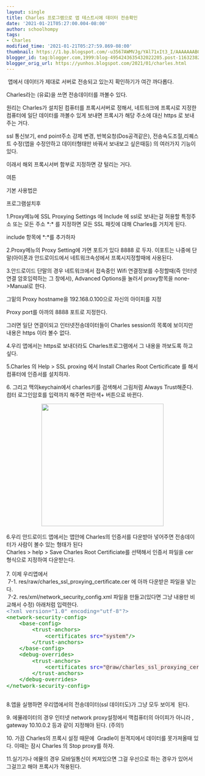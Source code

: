 ```yaml
---
layout: single
title: Charles 프로그램으로 앱 테스트시에 데이터 전송확인
date: '2021-01-21T05:27:00.004-08:00'
author: schoolhompy
tags:
- Charles
modified_time: '2021-01-21T05:27:59.869-08:00'
thumbnail: https://1.bp.blogspot.com/-u3567AWMVJg/YAl71xIt3_I/AAAAAAABGWg/9wPOvwj8dVkZJwULJdPsGwQSKNJxFe0TwCLcBGAsYHQ/s72-c/Screen%2BShot%2B2021-01-21%2Bat%2B21.57.15.png
blogger_id: tag:blogger.com,1999:blog-4954243635432022205.post-116323829102575916
blogger_orig_url: https://yunhos.blogspot.com/2021/01/charles.html
---
```


<p>&nbsp;앱에서 데이터가 제대로 서버로 전송되고 있는지 확인하기가 여간 까다롭다.</p><p>Charles라는 (유료)을 쓰면 전송데이터를 까볼수 있다.</p><p>원리는 Charles가 설치된 컴퓨터를 프록시서버로 정해서, 네트워크에 프록시로 지정한 컴퓨터에 일단 데이터를 까볼수 있게 보내면 프록시가 해당 주소에 대신 https 로 보내주는 거다.</p><p>ssl 통신보기, end point주소 강제 변경, 반복요청(Dos공격같은), 전송속도조절,리퀘스트 수정(앱을 수정안하고 데이터형태만 바꿔서 보내보고 싶은때등) 의 여러가지 기능이 있다.&nbsp;</p><p>이래서 해외 프록시서버 함부로 지정하면 걍 털리는 거다.</p><p>여튼</p><p>기본 사용법은</p><p>프로그램설치후 </p><p>1.Proxy메뉴에 SSL Proxying Settings 에 Include 에 ssl로 보내는걸 허용할 특정주소 또는 모든 주소 *:* 를 지정하면 모든 SSL 패킷에 대해 Charles를 거치게 된다.</p><p>include 항목에 *:*를 추가하자</p><p>2.Proxy메뉴의 Proxy Setting에 가면 포트가 있다 8888 로 두자. 이포트는 나중에 단말(아이폰과 안드로이드에서 네트워크속성에서 프록시지정할때에 사용된다.</p><p>3.안드로이드 단말의 경우 네트워크에서 접속중인 Wifi 연결정보를 수정할때(즉 인터넷연결 암호입력하는 그 창에서), Advanced Options을 눌러서 proxy항목을 none-&gt;Manual로 한다.</p><p>그밑의 Proxy hostname을 192.168.0.100으로 자신의 아이피를 지정</p><p>Proxy port를 아까의 8888 포트로 지정한다.</p><p>그러면 일단 연결이되고 인터넷전송데이터들이 Charles session의 목록에 보이지만 내용은 https 이라 볼수 없다.&nbsp;</p><p>4.우리 앱에서는 https로 보내더라도 Charles프로그램에서 그 내용을 까보도록 하고 싶다.</p><p>5.Charles 의 Help &gt; SSL proxing 에서 Install Charles Root Certicificate 를 해서 컴퓨터에 인증서를 설치하자.</p><p>6. 그리고 맥의keychain에서 charles키를 검색해서 그림처럼 Always Trust해준다. 컴터 로그인암호를 입력까지 해주면 파란색+ 버튼으로 바뀐다.</p><div class="separator" style="clear: both; text-align: center;"><a href="https://1.bp.blogspot.com/-u3567AWMVJg/YAl71xIt3_I/AAAAAAABGWg/9wPOvwj8dVkZJwULJdPsGwQSKNJxFe0TwCLcBGAsYHQ/s2852/Screen%2BShot%2B2021-01-21%2Bat%2B21.57.15.png" imageanchor="1" style="margin-left: 1em; margin-right: 1em;"><img border="0" data-original-height="1076" data-original-width="2852" src="https://1.bp.blogspot.com/-u3567AWMVJg/YAl71xIt3_I/AAAAAAABGWg/9wPOvwj8dVkZJwULJdPsGwQSKNJxFe0TwCLcBGAsYHQ/s320/Screen%2BShot%2B2021-01-21%2Bat%2B21.57.15.png" width="320" /><br /></a></div><br class="Apple-interchange-newline" />6.우리 안드로이드 앱에서는 앱안에 Charles의 인증서를 다운받아 넣어주면 전송데이터가 사람이 볼수 있는 형태가 된다<div>Charles &gt; help &gt; Save Charles Root Certificiate를 선택해서 인증서 파일을 cer 형식으로 지정하여 다운받는다.</div><div><br />7. 이제 우리앱에서&nbsp;</div><div>&nbsp;7-1.&nbsp;res/raw/charles_ssl_proxying_certificate.cer 에 아까 다운받은 파일을 넣는다.</div><div>&nbsp;7-2. res/xml/network_security_config.xml 파일을 만들고(있다면 그냥 내용만 비교해서 수정) 아래처럼 입력한다.</div><div><pre style="color: #333333; line-height: 16.25px; margin-bottom: 0px; margin-top: 0px;"><span style="color: #557799;">&lt;?xml version="1.0" encoding="utf-8"?&gt;</span><br /><span style="color: #007700;">&lt;network-security-config&gt;</span><br />    <span style="color: #007700;">&lt;base-config&gt;</span><br />        <span style="color: #007700;">&lt;trust-anchors&gt;</span><br />            <span style="color: #007700;">&lt;certificates</span> <span style="color: #0000cc;">src=</span><span style="background-color: #fff0f0;">"system"</span><span style="color: #007700;">/&gt;</span><br />        <span style="color: #007700;">&lt;/trust-anchors&gt;</span><br />    <span style="color: #007700;">&lt;/base-config&gt;</span><br />    <span style="color: #007700;">&lt;debug-overrides&gt;</span><br />        <span style="color: #007700;">&lt;trust-anchors&gt;</span><br />            <span style="color: #007700;">&lt;certificates</span> <span style="color: #0000cc;">src=</span><span style="background-color: #fff0f0;">"@raw/charles_ssl_proxying_certificate"</span><span style="color: #007700;">/&gt;</span><br />        <span style="color: #007700;">&lt;/trust-anchors&gt;</span><br />    <span style="color: #007700;">&lt;/debug-overrides&gt;</span><br /><span style="color: #007700;">&lt;/network-security-config&gt;</span></pre><pre style="color: #333333; line-height: 16.25px; margin-bottom: 0px; margin-top: 0px;"><span style="color: #007700;"><br /></span></pre><p>8.앱을 실행하면 우리앱에서의 전송데이터(ssl 데이터도)가 그냥 모두 보이게&nbsp; 된다.</p><p>9. 에뮬레이터의 경우 인터넷 network proxy설정에서 맥컴퓨터의 아이피가 아니라 , gateway 10.10.0.2 등과 같이 지정해야 된다. (주의!)</p><p>10. 가끔 Charles의 프록시 설정 때문에&nbsp; Gradle이 원격지에서 데이터를 못가져올때 있다. 이때는 잠시 Charles 의 Stop proxy를 하자.</p><p>11.실기기나 에뮬의 경우 모바일통신이 켜져있으면 그걸 우선으로 하는 경우가 있어서 그걸끄고 해야 프록시가 적용된다.</p><p>&nbsp;</p><p><br /></p><p><br /></p></div>
